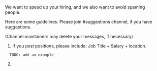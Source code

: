 We want to speed up your hiring, and we also want to avoid spaming people.

Here are some guidelines. Please join #suggestions channel, if you have suggestions.

(Channel maintainers may delete your messages, if necessary)

1. If you post positions, please include: Job Title + Salary + location.
```
  TODO: add an example
```
2. 